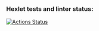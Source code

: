 ### Hexlet tests and linter status:
[![Actions Status](https://github.com/Yakanaro/backend-project-6/workflows/hexlet-check/badge.svg)](https://github.com/Yakanaro/backend-project-6/actions)